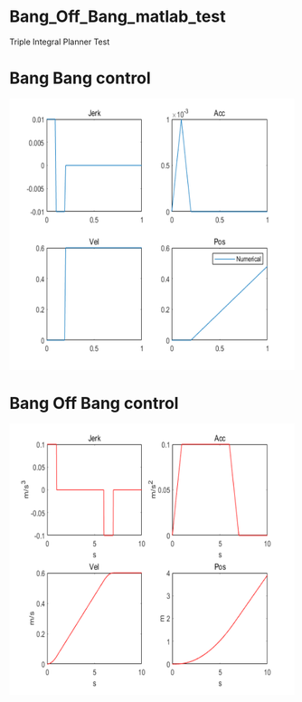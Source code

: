 # Bang_Off_Bang_matlab_test

Triple Integral Planner Test

# Bang Bang control
<img src="Bang_Bang.png" width="680" height="480" />

# Bang Off Bang control
<img src="Bang_off_Bang.png" width="680" height="480" />

